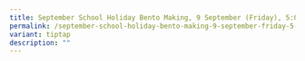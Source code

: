 ```yaml
---
title: September School Holiday Bento Making, 9 September (Friday), 5:00pm
permalink: /september-school-holiday-bento-making-9-september-friday-5-00pm/
variant: tiptap
description: ""
---
```

